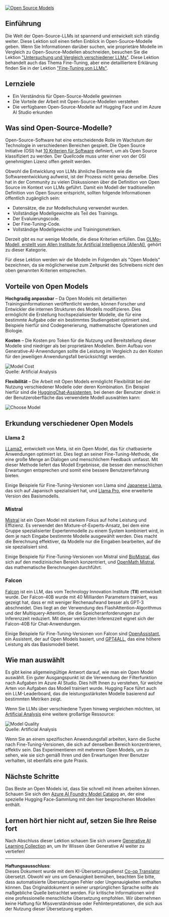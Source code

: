 <!--
CO_OP_TRANSLATOR_METADATA:
{
  "original_hash": "a8b2d4bb727c877ebf9edff8623d16b9",
  "translation_date": "2025-09-06T10:10:12+00:00",
  "source_file": "16-open-source-models/README.md",
  "language_code": "de"
}
-->
[![Open Source Models](../../../translated_images/16-lesson-banner.6b56555e8404fda1716382db4832cecbe616ccd764de381f0af6cfd694d05f74.de.png)](https://aka.ms/gen-ai-lesson16-gh?WT.mc_id=academic-105485-koreyst)

## Einführung

Die Welt der Open-Source-LLMs ist spannend und entwickelt sich ständig weiter. Diese Lektion soll einen tiefen Einblick in Open-Source-Modelle geben. Wenn Sie Informationen darüber suchen, wie proprietäre Modelle im Vergleich zu Open-Source-Modellen abschneiden, besuchen Sie die Lektion ["Untersuchung und Vergleich verschiedener LLMs"](../02-exploring-and-comparing-different-llms/README.md?WT.mc_id=academic-105485-koreyst). Diese Lektion behandelt auch das Thema Fine-Tuning, aber eine detailliertere Erklärung finden Sie in der Lektion ["Fine-Tuning von LLMs"](../18-fine-tuning/README.md?WT.mc_id=academic-105485-koreyst).

## Lernziele

- Ein Verständnis für Open-Source-Modelle gewinnen
- Die Vorteile der Arbeit mit Open-Source-Modellen verstehen
- Die verfügbaren Open-Source-Modelle auf Hugging Face und im Azure AI Studio erkunden

## Was sind Open-Source-Modelle?

Open-Source-Software hat eine entscheidende Rolle im Wachstum der Technologie in verschiedenen Bereichen gespielt. Die Open Source Initiative (OSI) hat [10 Kriterien für Software](https://web.archive.org/web/20241126001143/https://opensource.org/osd?WT.mc_id=academic-105485-koreyst) definiert, um als Open Source klassifiziert zu werden. Der Quellcode muss unter einer von der OSI genehmigten Lizenz offen geteilt werden.

Obwohl die Entwicklung von LLMs ähnliche Elemente wie die Softwareentwicklung aufweist, ist der Prozess nicht genau derselbe. Dies hat in der Community zu vielen Diskussionen über die Definition von Open Source im Kontext von LLMs geführt. Damit ein Modell der traditionellen Definition von Open Source entspricht, sollten folgende Informationen öffentlich zugänglich sein:

- Datensätze, die zur Modellschulung verwendet wurden.
- Vollständige Modellgewichte als Teil des Trainings.
- Der Evaluierungscode.
- Der Fine-Tuning-Code.
- Vollständige Modellgewichte und Trainingsmetriken.

Derzeit gibt es nur wenige Modelle, die diese Kriterien erfüllen. Das [OLMo-Modell, erstellt vom Allen Institute for Artificial Intelligence (AllenAI)](https://huggingface.co/allenai/OLMo-7B?WT.mc_id=academic-105485-koreyst), gehört zu dieser Kategorie.

Für diese Lektion werden wir die Modelle im Folgenden als "Open Models" bezeichnen, da sie möglicherweise zum Zeitpunkt des Schreibens nicht den oben genannten Kriterien entsprechen.

## Vorteile von Open Models

**Hochgradig anpassbar** – Da Open Models mit detaillierten Trainingsinformationen veröffentlicht werden, können Forscher und Entwickler die internen Strukturen des Modells modifizieren. Dies ermöglicht die Erstellung hochspezialisierter Modelle, die für eine bestimmte Aufgabe oder ein bestimmtes Studiengebiet optimiert sind. Beispiele hierfür sind Codegenerierung, mathematische Operationen und Biologie.

**Kosten** – Die Kosten pro Token für die Nutzung und Bereitstellung dieser Modelle sind niedriger als bei proprietären Modellen. Beim Aufbau von Generative-AI-Anwendungen sollte die Leistung im Vergleich zu den Kosten für den jeweiligen Anwendungsfall berücksichtigt werden.

![Model Cost](../../../translated_images/model-price.3f5a3e4d32ae00b465325159e1f4ebe7b5861e95117518c6bfc37fe842950687.de.png)  
Quelle: Artificial Analysis

**Flexibilität** – Die Arbeit mit Open Models ermöglicht Flexibilität bei der Nutzung verschiedener Modelle oder deren Kombination. Ein Beispiel hierfür sind die [HuggingChat-Assistenten](https://huggingface.co/chat?WT.mc_id=academic-105485-koreyst), bei denen der Benutzer direkt in der Benutzeroberfläche das verwendete Modell auswählen kann:

![Choose Model](../../../translated_images/choose-model.f095d15bbac922141591fd4fac586dc8d25e69b42abf305d441b84c238e293f2.de.png)

## Erkundung verschiedener Open Models

### Llama 2

[LLama2](https://huggingface.co/meta-llama?WT.mc_id=academic-105485-koreyst), entwickelt von Meta, ist ein Open Model, das für chatbasierte Anwendungen optimiert ist. Dies liegt an seiner Fine-Tuning-Methode, die eine große Menge an Dialogen und menschlichem Feedback umfasst. Mit dieser Methode liefert das Modell Ergebnisse, die besser den menschlichen Erwartungen entsprechen und somit eine bessere Benutzererfahrung bieten.

Einige Beispiele für Fine-Tuning-Versionen von Llama sind [Japanese Llama](https://huggingface.co/elyza/ELYZA-japanese-Llama-2-7b?WT.mc_id=academic-105485-koreyst), das sich auf Japanisch spezialisiert hat, und [Llama Pro](https://huggingface.co/TencentARC/LLaMA-Pro-8B?WT.mc_id=academic-105485-koreyst), eine erweiterte Version des Basismodells.

### Mistral

[Mistral](https://huggingface.co/mistralai?WT.mc_id=academic-105485-koreyst) ist ein Open Model mit starkem Fokus auf hohe Leistung und Effizienz. Es verwendet den Mixture-of-Experts-Ansatz, bei dem eine Gruppe spezialisierter Expertenmodelle zu einem System kombiniert wird, in dem je nach Eingabe bestimmte Modelle ausgewählt werden. Dies macht die Berechnung effektiver, da Modelle nur die Eingaben bearbeiten, auf die sie spezialisiert sind.

Einige Beispiele für Fine-Tuning-Versionen von Mistral sind [BioMistral](https://huggingface.co/BioMistral/BioMistral-7B?text=Mon+nom+est+Thomas+et+mon+principal?WT.mc_id=academic-105485-koreyst), das sich auf den medizinischen Bereich konzentriert, und [OpenMath Mistral](https://huggingface.co/nvidia/OpenMath-Mistral-7B-v0.1-hf?WT.mc_id=academic-105485-koreyst), das mathematische Berechnungen durchführt.

### Falcon

[Falcon](https://huggingface.co/tiiuae?WT.mc_id=academic-105485-koreyst) ist ein LLM, das vom Technology Innovation Institute (**TII**) entwickelt wurde. Der Falcon-40B wurde mit 40 Milliarden Parametern trainiert, was gezeigt hat, dass er mit weniger Rechenaufwand besser als GPT-3 abschneidet. Dies liegt an der Verwendung des FlashAttention-Algorithmus und der Multiquery-Attention, die die Speicheranforderungen zur Inferenzzeit reduziert. Mit dieser verkürzten Inferenzzeit eignet sich der Falcon-40B für Chat-Anwendungen.

Einige Beispiele für Fine-Tuning-Versionen von Falcon sind [OpenAssistant](https://huggingface.co/OpenAssistant/falcon-40b-sft-top1-560?WT.mc_id=academic-105485-koreyst), ein Assistent, der auf Open Models basiert, und [GPT4ALL](https://huggingface.co/nomic-ai/gpt4all-falcon?WT.mc_id=academic-105485-koreyst), das eine höhere Leistung als das Basismodell bietet.

## Wie man auswählt

Es gibt keine allgemeingültige Antwort darauf, wie man ein Open Model auswählt. Ein guter Ausgangspunkt ist die Verwendung der Filterfunktion nach Aufgaben im Azure AI Studio. Dies hilft Ihnen zu verstehen, für welche Arten von Aufgaben das Modell trainiert wurde. Hugging Face führt auch ein LLM-Leaderboard, das die leistungsstärksten Modelle basierend auf bestimmten Metriken zeigt.

Wenn Sie LLMs über verschiedene Typen hinweg vergleichen möchten, ist [Artificial Analysis](https://artificialanalysis.ai/?WT.mc_id=academic-105485-koreyst) eine weitere großartige Ressource:

![Model Quality](../../../translated_images/model-quality.aaae1c22e00f7ee1cd9dc186c611ac6ca6627eabd19e5364dce9e216d25ae8a5.de.png)  
Quelle: Artificial Analysis

Wenn Sie an einem spezifischen Anwendungsfall arbeiten, kann die Suche nach Fine-Tuning-Versionen, die sich auf denselben Bereich konzentrieren, effektiv sein. Das Experimentieren mit mehreren Open Models, um zu sehen, wie sie sich gemäß Ihren und den Erwartungen Ihrer Benutzer verhalten, ist ebenfalls eine gute Praxis.

## Nächste Schritte

Das Beste an Open Models ist, dass Sie schnell mit ihnen arbeiten können. Schauen Sie sich den [Azure AI Foundry Model Catalog](https://ai.azure.com?WT.mc_id=academic-105485-koreyst) an, der eine spezielle Hugging Face-Sammlung mit den hier besprochenen Modellen enthält.

## Lernen hört hier nicht auf, setzen Sie Ihre Reise fort

Nach Abschluss dieser Lektion schauen Sie sich unsere [Generative AI Learning Collection](https://aka.ms/genai-collection?WT.mc_id=academic-105485-koreyst) an, um Ihr Wissen über Generative AI weiter zu vertiefen!

---

**Haftungsausschluss**:  
Dieses Dokument wurde mit dem KI-Übersetzungsdienst [Co-op Translator](https://github.com/Azure/co-op-translator) übersetzt. Obwohl wir uns um Genauigkeit bemühen, beachten Sie bitte, dass automatisierte Übersetzungen Fehler oder Ungenauigkeiten enthalten können. Das Originaldokument in seiner ursprünglichen Sprache sollte als maßgebliche Quelle betrachtet werden. Für kritische Informationen wird eine professionelle menschliche Übersetzung empfohlen. Wir übernehmen keine Haftung für Missverständnisse oder Fehlinterpretationen, die sich aus der Nutzung dieser Übersetzung ergeben.